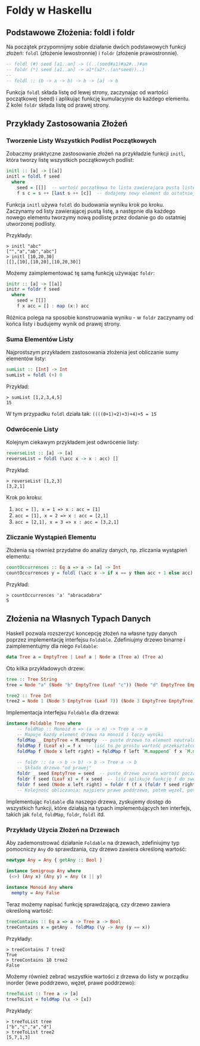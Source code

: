 # Foldy w Haskellu

## Podstawowe Złożenia: foldl i foldr

Na początek przypomnijmy sobie działanie dwóch podstawowych funkcji złożeń: `foldl` (złożenie lewostronnie) i `foldr` (złożenie prawostronnie).

```haskell
-- foldl (#) seed [a1..an] -> ((..(seed#a1)#a2#..)#an
-- foldr (*) seed [a1..an] -> a1*(a2*..(an*seed))..)
--
-- foldl :: (b -> a -> b) -> b -> [a] -> b
```

Funkcja `foldl` składa listę od lewej strony, zaczynając od wartości początkowej 
(seed) i aplikując funkcję kumulacyjnie do każdego elementu. Z kolei `foldr` składa listę od prawej strony.

## Przykłady Zastosowania Złożeń

### Tworzenie Listy Wszystkich Podlist Początkowych

Zobaczmy praktyczne zastosowanie złożeń na przykładzie funkcji `initl`, która tworzy listę wszystkich początkowych podlist:

```haskell
initl :: [a] -> [[a]]
initl = foldl f seed 
  where
    seed = [[]]  -- wartość początkowa to lista zawierająca pustą listę
    f s c = s ++ [last s ++ [c]]  -- dodajemy nowy element do ostatniej podlisty i dołączamy do wyniku
```

Funkcja `initl` używa `foldl` do budowania wyniku krok po kroku. 
Zaczynamy od listy zawierającej pustą listę, a następnie 
dla każdego nowego elementu tworzymy nową podlistę przez dodanie go do ostatniej utworzonej podlisty.

Przykłady:
```
> initl "abc"
["","a","ab","abc"]
> initl [10,20,30]
[[],[10],[10,20],[10,20,30]]
```

Możemy zaimplementować tę samą funkcję używając `foldr`:

```haskell
initr :: [a] -> [[a]]
initr = foldr f seed 
  where
    seed = [[]]
    f x acc = [] : map (x:) acc
```

Różnica polega na sposobie konstruowania wyniku - w `foldr` zaczynamy od końca listy i budujemy wynik od prawej strony.

### Suma Elementów Listy

Najprostszym przykładem zastosowania złożenia jest obliczanie sumy elementów listy:

```haskell
sumList :: [Int] -> Int
sumList = foldl (+) 0
```

Przykład:
```
> sumList [1,2,3,4,5]
15
```

W tym przypadku `foldl` działa tak: `((((0+1)+2)+3)+4)+5 = 15`

### Odwrócenie Listy

Kolejnym ciekawym przykładem jest odwrócenie listy:

```haskell
reverseList :: [a] -> [a]
reverseList = foldl (\acc x -> x : acc) []
```

Przykład:
```
> reverseList [1,2,3]
[3,2,1]
```

Krok po kroku:
1. `acc = [], x = 1 => x : acc = [1]`
2. `acc = [1], x = 2 => x : acc = [2,1]`
3. `acc = [2,1], x = 3 => x : acc = [3,2,1]`

### Zliczanie Wystąpień Elementu

Złożenia są również przydatne do analizy danych, np. zliczania wystąpień elementu:

```haskell
countOccurrences :: Eq a => a -> [a] -> Int
countOccurrences y = foldl (\acc x -> if x == y then acc + 1 else acc) 0
```

Przykład:
```
> countOccurrences 'a' "abracadabra"
5
```

## Złożenia na Własnych Typach Danych

Haskell pozwala rozszerzyć koncepcję złożeń na własne typy danych 
poprzez implementację interfejsu `Foldable`. 
Zdefiniujmy drzewo binarne i zaimplementujmy dla niego `Foldable`:

```haskell
data Tree a = EmptyTree | Leaf a | Node a (Tree a) (Tree a)
```

Oto kilka przykładowych drzew:

```haskell
tree :: Tree String
tree = Node "a" (Node "b" EmptyTree (Leaf "c")) (Node "d" EmptyTree EmptyTree)

tree2 :: Tree Int
tree2 = Node 1 (Node 5 EmptyTree (Leaf 7)) (Node 3 EmptyTree EmptyTree)
```

Implementacja interfejsu `Foldable` dla drzewa:

```haskell
instance Foldable Tree where
    -- foldMap :: Monoid m => (a -> m) -> Tree a -> m
    -- Mapuje każdy element drzewa na monoid i łączy wyniki
    foldMap _ EmptyTree = M.mempty  -- puste drzewo to element neutralny monoidu
    foldMap f (Leaf x) = f x  -- liść to po prostu wartość przekształcona przez f
    foldMap f (Node x left right) = foldMap f left `M.mappend` f x `M.mappend` foldMap f right
    
    -- foldr :: (a -> b -> b) -> b -> Tree a -> b
    -- Składa drzewo "od prawej"
    foldr _ seed EmptyTree = seed  -- puste drzewo zwraca wartość początkową
    foldr f seed (Leaf x) = f x seed  -- liść aplikuje funkcję f do swojej wartości i seed
    foldr f seed (Node x left right) = foldr f (f x (foldr f seed right)) left
    -- Kolejność obliczania: najpierw prawe poddrzewo, potem węzeł, potem lewe poddrzewo
```

Implementując `Foldable` dla naszego drzewa, zyskujemy dostęp do wszystkich funkcji, 
które działają na typach implementujących ten interfejs, takich jak `fold`, `foldMap`, `foldr`, `foldl` itd.

### Przykłady Użycia Złożeń na Drzewach

Aby zademonstrować działanie `Foldable` na drzewach, zdefiniujmy typ pomocniczy `Any` do sprawdzania, czy drzewo zawiera określoną wartość:

```haskell
newtype Any = Any { getAny :: Bool }

instance Semigroup Any where 
 (<>) (Any x) (Any y) = Any (x || y)
 
instance Monoid Any where
  mempty = Any False 
```

Teraz możemy napisać funkcję sprawdzającą, czy drzewo zawiera określoną wartość:

```haskell
treeContains :: Eq a => a -> Tree a -> Bool
treeContains x = getAny . foldMap (\y -> Any (y == x))
```

Przykłady:
```
> treeContains 7 tree2
True
> treeContains 10 tree2
False
```

Możemy również zebrać wszystkie wartości z drzewa do listy w porządku inorder (lewe poddrzewo, węzeł, prawe poddrzewo):

```haskell
treeToList :: Tree a -> [a]
treeToList = foldMap (\x -> [x])
```

Przykłady:
```
> treeToList tree
["b","c","a","d"]
> treeToList tree2
[5,7,1,3]
```


